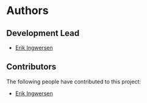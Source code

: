 # Authors

## Development Lead

*   [Erik Ingwersen](https://github.com/ingwersen-erik)

## Contributors

The following people have contributed to this project:

*   [Erik Ingwersen](https://github.com/ingwersen-erik)
